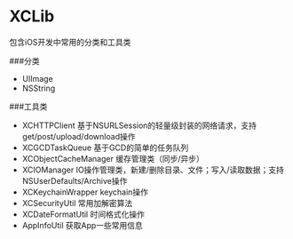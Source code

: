 # XCLib
包含iOS开发中常用的分类和工具类

###分类
* UIImage
* NSString

###工具类
* XCHTTPClient 基于NSURLSession的轻量级封装的网络请求，支持get/post/upload/download操作
* XCGCDTaskQueue 基于GCD的简单的任务队列
* XCObjectCacheManager 缓存管理类（同步/异步）
* XCIOManager IO操作管理类，新建/删除目录、文件；写入/读取数据；支持NSUserDefaults/Archive操作
* XCKeychainWrapper keychain操作
* XCSecurityUtil 常用加解密算法
* XCDateFormatUtil 时间格式化操作
* AppInfoUtil 获取App一些常用信息
